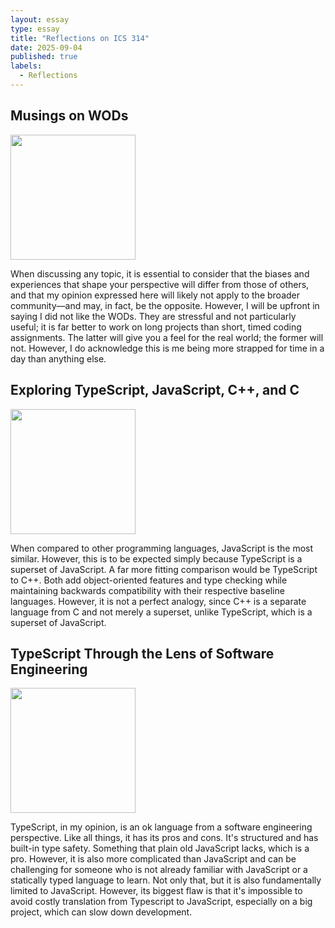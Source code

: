 ```yaml
---
layout: essay
type: essay
title: "Reflections on ICS 314"
date: 2025-09-04
published: true
labels:
  - Reflections
---
```


## Musings on WODs

<img width="200px" class="rounded float-start pe-4" src="../img/difficulty/degree_difficulty_1.jpg">

When discussing any topic, it is essential to consider that the biases and experiences that shape your perspective will differ from those of others, and that my opinion expressed here will likely not apply to the broader community—and may, in fact, be the opposite. However, I will be upfront in saying I did not like the WODs. They are stressful and not particularly useful; it is far better to work on long projects than short, timed coding assignments. The latter will give you a feel for the real world; the former will not. However, I do acknowledge this is me being more strapped for time in a day than anything else.

<div style="clear: both;"></div>

## Exploring TypeScript, JavaScript, C++, and C

<img width="200px" class="rounded float-end ps-4" src="../img/difficulty/degree_difficulty_2.jpg">

When compared to other programming languages, JavaScript is the most similar. However, this is to be expected simply because TypeScript is a superset of JavaScript. A far more fitting comparison would be TypeScript to C++. Both add object-oriented features and type checking while maintaining backwards compatibility with their respective baseline languages. However, it is not a perfect analogy, since C++ is a separate language from C and not merely a superset, unlike TypeScript, which is a superset of JavaScript.

<div style="clear: both;"></div>

## TypeScript Through the Lens of Software Engineering

<img width="200px" class="rounded float-start pe-4" src="../img/difficulty/degree_difficulty_3.jpg">

TypeScript, in my opinion, is an ok language from a software engineering perspective. Like all things, it has its pros and cons. It's structured and has built-in type safety. Something that plain old JavaScript lacks, which is a pro. However, it is also more complicated than JavaScript and can be challenging for someone who is not already familiar with JavaScript or a statically typed language to learn. Not only that, but it is also fundamentally limited to JavaScript. However, its biggest flaw is that it's impossible to avoid costly translation from Typescript to JavaScript, especially on a big project, which can slow down development.
